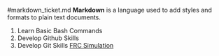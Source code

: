 #markdown_ticket.md
**Markdown** is a language used to add styles and formats to plain text documents.
1. Learn Basic Bash Commands
2. Develop Github Skills
3. Develop Git Skills
[FRC Simulation](https://www.youtube.com/watch?v=LgniEjI9cCM)
